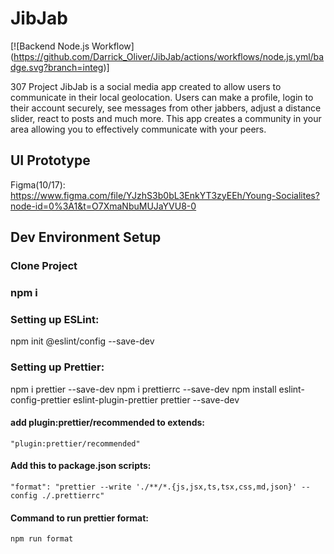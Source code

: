 # JibJab

[![Backend Node.js Workflow] (https://github.com/Darrick_Oliver/JibJab/actions/workflows/node.js.yml/badge.svg?branch=integ)]

307 Project
JibJab is a social media app created to allow users to communicate in their local geolocation. Users can make a profile, login to their account securely, see messages from other jabbers, adjust a distance slider, react to posts and much more. This app creates a community in your area allowing you to effectively communicate with your peers.

## UI Prototype

Figma(10/17): https://www.figma.com/file/YJzhS3b0bL3EnkYT3zyEEh/Young-Socialites?node-id=0%3A1&t=O7XmaNbuMUJaYVU8-0

## Dev Environment Setup

### Clone Project

### npm i

### Setting up ESLint:

npm init @eslint/config --save-dev


### Setting up Prettier:

npm i prettier --save-dev
npm i prettierrc --save-dev
npm install eslint-config-prettier eslint-plugin-prettier prettier --save-dev

#### add plugin:prettier/recommended to extends:
    "plugin:prettier/recommended"

#### Add this to package.json scripts:
	"format": "prettier --write './**/*.{js,jsx,ts,tsx,css,md,json}' --config ./.prettierrc"

#### Command to run prettier format:
	npm run format
